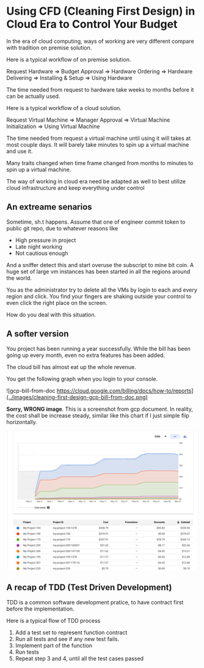 
# Using CFD (Cleaning First Design) in Cloud Era to Control Your Budget

In the era of cloud computing, ways of working are very different compare with tradition on premise solution.

Here is a typical workflow of on premise solution.

Request Hardware => Budget Approval => Hardware Ordering => Hardware Delivering => Installing & Setup => Using Hardware

The time needed from request to hardware take weeks to months before it can be actually used.

Here is a typical workflow of a cloud solution.

Request Virtual Machine => Manager Approval => Virtual Machine Initialization => Using Virtual Machine

The time needed from request a virtual machine until using it will takes at most couple days.
It will barely take minutes to spin up a virtual machine and use it.

Many traits changed when time frame changed from months to minutes to spin up a virtual machine. 

The way of working in cloud era need be adapted as well to best utilize cloud infrastructure and keep everything under control 
## An extreame senarios

Sometime, sh.t happens. Assume that one of engineer commit token to public git repo, due to whatever reasons like 

- High pressure in project
- Late night working
- Not cautious enough  

And a sniffer detect this and start overuse the subscript to mine bit coin. 
A huge set of large vm instances has been started in all the regions around the world.

You as the administrator try to delete all the VMs by login to each and every region and click. 
You find your fingers are shaking outside your control to even click the right place on the screen. 

How do you deal with this situation.

## A softer version

You project has been running a year successfully. 
While the bill has been going up every month, even no extra features has been added. 

The cloud bill has almost eat up the whole revenue. 

You get the following graph when you login to your console. 

![gcp-bill-from-doc https://cloud.google.com/billing/docs/how-to/reports](../images/cleaning-first-design-gcp-bill-from-doc.png)

**Sorry, WRONG image**. This is a screenshot from gcp document. 
In reality, the cost shall be increase steady, similar like this chart if I just simple flip horizontally. 

![gcp-bill-from-reality](../images/cleaning-first-design-gcp-bill-reality.png)

## A recap of TDD (Test Driven Development)

TDD is a common software development pratice, to have contract first before the implementation. 

Here is a typical flow of TDD process

1. Add a test set to represent function contract
2. Run all tests and see if any new test fails.
3. Implement part of the function
4. Run tests
5. Repeat step 3 and 4, until all the test cases passed


